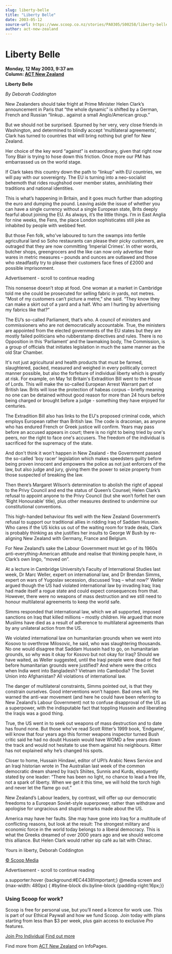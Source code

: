 ```yaml
---
slug: liberty-belle
title: "Liberty Belle"
date: 2003-05-12
source-url: https://www.scoop.co.nz/stories/PA0305/S00258/liberty-belle.htm
author: act-new-zealand
---
```

Liberty Belle
=============

**Monday, 12 May 2003, 9:37 am**  
**Column: [ACT New Zealand](https://info.scoop.co.nz/ACT_New_Zealand)**

  
**Liberty Belle**

_By Deborah Coddington_

New Zealanders should take fright at Prime Minister Helen Clark’s announcement in Paris that “the whole dynamic” is shifted by a German, French and Russian “linkup.. against a small Anglo/American group.”

But we should not be surprised. Spurned by her very, very close friends in Washington, and determined to blindly accept ‘multilateral agreements’, Clark has turned to countries that will bring nothing but grief for New Zealand.

Her choice of the key word “against” is extraordinary, given that right now Tony Blair is trying to hose down this friction. Once more our PM has embarrassed us on the world stage.

If Clark takes this country down the path to “linkup” with EU countries, we will pay with our sovereignty. The EU is turning into a neo-socialist behemoth that rides roughshod over member states, annihilating their traditions and national identities.

This is what’s happening in Britain, and it goes much further than adopting the euro and dumping the pound. Leaving aside the issue of whether you can have a single currency without a single European state, Brits deeply fearful about joining the EU. As always, it’s the little things. I’m in East Anglia for nine weeks, the Fens, the place London sophisticates still joke as inhabited by people with webbed feet.

But those Fen folk, who’ve laboured to turn the swamps into fertile agricultural land so Soho restaurants can please their picky customers, are outraged that they are now committing ‘Imperial Crimes’. In other words, butcher shops, greengrocers and the like can now only advertise their wares in metric measures – pounds and ounces are outlawed and those who steadfastly try to please their customers face fines of £2000 and possible imprisonment.

Advertisement - scroll to continue reading





This nonsense doesn’t stop at food. One woman at a market in Cambridge told me she could be prosecuted for selling fabric in yards, not metres. “Most of my customers can’t picture a metre,” she said. “They know they can make a skirt out of a yard and a half. Who am I hurting by advertising my fabrics like that?”

The EU’s so-called Parliament, that’s who. A council of ministers and commissioners who are not democratically accountable. True, the ministers are appointed from the elected governments of the EU states but they are mostly failed politicians who rubberstamp directives and rules. There is no Opposition in this ‘Parliament’ and the lawmaking body, The Commission, is a group of officials that initiates legislation in much the same manner as the old Star Chamber.

It's not just agricultural and health products that must be farmed, slaughtered, packed, measured and weighed in every politically correct manner possible, but also the forfeiture of individual liberty which is greatly at risk. For example, on May 1st Britain's Extradition Bill went to the House of Lords. This will make the so-called European Arrest Warrant part of British law. Brits will lose the protection of habeas corpus – briefly meaning no one can be detained without good reason for more than 24 hours before being charged or brought before a judge - something they have enjoyed for centuries.

The Extradition Bill also has links to the EU's proposed criminal code, which employs European rather than British law. The code is draconian, as anyone who has endured French or Greek justice will confirm. Years may pass before an accused appears in court; there is no right to being tried by one's peers, nor the right to face one's accusers. The freedom of the individual is sacrificed for the supremacy of the state.

And don't think it won't happen in New Zealand - the Government passed the so-called 'boy racer' legislation which makes speedsters guilty before being proven innocent and empowers the police as not just enforcers of the law, but also judge and jury, giving them the power to seize property from those suspected of breaking the law.

Then there’s Margaret Wilson’s determination to abolish the right of appeal to the Privy Council and end the status of Queen’s Counsel; Helen Clark’s refusal to appoint anyone to the Privy Council (but she won’t forfeit her own ‘Right Honourable’ title), plus other measures destined to undermine our constitutional conventions.

This high-handed behaviour fits well with the New Zealand Government’s refusal to support our traditional allies in ridding Iraq of Saddam Hussein. Who cares if the US kicks us out of the waiting room for trade deals, Clark is probably thinking as she justifies her insults to George W Bush by re-aligning New Zealand with Germany, France and Belgium.

For New Zealand’s sake the Labour Government must let go of its 1960s anti-everything-American attitude and realise that thinking people have, in Clark’s own lingo, “moved on”.

At a lecture in Cambridge University’s Faculty of International Studies last week, Dr Marc Weller, expert on international law, and Dr Brendan Simms, expert on wars of Yugoslav secession, discussed ‘Iraq – what now?’ Weller argued though the US had violated international law by invading Iraq; Iraq had made itself a rogue state and could expect consequences from that. However, there were no weapons of mass destruction and we still need to honour multilateral agreements to keep the world safe.

Simms responded that international law, which we all supported, imposed sanctions on Iraq that killed millions – mostly children. He argued that more Muslims have died as a result of adherence to multilateral agreements than by any unilateral action from the US.

We violated international law on humanitarian grounds when we went into Kosovo to overthrow Milosovic, he said, who was slaughtering thousands. No one would disagree that Saddam Hussein had to go, on humanitarian grounds, so why was it okay for Kosovo but not okay for Iraq? Should we have waited, as Weller suggested, until the Iraqi people were dead or fled before humanitarian grounds were justified? And where were the critics when India went into Bangladesh? Vietnam into Cambodia? The Soviet Union into Afghanistan? All violations of international law.

The danger of multilateral constraints, Simms pointed out, is that they constrain ourselves. Good interventions won’t happen. Bad ones will. He warned the anti-war movement (and here he could have been referring to New Zealand’s Labour Government) not to confuse disapproval of the US as a superpower, with the indisputable fact that toppling Hussein and liberating the Iraqis was a good thing.

True, the US went in to seek out weapons of mass destruction and to date has found none. But those who’ve read Scott Ritter’s 1999 book, ‘Endgame’, will know that four years ago this former weapons inspector turned Bush critic said he had no doubt Hussein would have WOMD a few years down the track and would not hesitate to use them against his neighbours. Ritter has not explained why he’s changed his spots.

Closer to home, Hussain Hindawi, editor of UPI’s Arabic News Service and an Iraqi historian wrote in The Australian last week of the common democratic dream shared by Iraq’s Shiites, Sunnis and Kurds, eloquently stated by one leader: “There has been no light, no chance to lead a free life, not a spark of liberty. When we get it this time, we will hold the torch high and never let the flame go out.”

New Zealand’s Labour leaders, by contrast, will offer up our democratic freedoms to a European Soviet-style superpower, rather than withdraw and apologise for ungracious and stupid remarks made about the US.

America may have her faults. She may have gone into Iraq for a multitude of conflicting reasons, but look at the result: The strongest military and economic force in the world today belongs to a liberal democracy. This is what the Greeks dreamed of over 2000 years ago and we should welcome this alliance. But Helen Clark would rather sip café au lait with Chirac.

Yours in liberty, Deborah Coddington

  

[© Scoop Media](http://www.scoop.co.nz/about/terms.html)  

Advertisement - scroll to continue reading



a.supporter:hover {background:#EC4438!important;} @media screen and (max-width: 480px) { #byline-block div.byline-block {padding-right:16px;}}

### Using Scoop for work?

Scoop is free for personal use, but you’ll need a licence for work use. This is part of our Ethical Paywall and how we fund Scoop. Join today with plans starting from less than $3 per week, plus gain access to exclusive _Pro_ features.  
  
[Join Pro Individual](https://pro.scoop.co.nz/Individual/?from=ProIn24) [Find out more](https://pro.scoop.co.nz/using-scoop-for-work/?from=ProIn24)

Find more from [ACT New Zealand](https://info.scoop.co.nz/ACT_New_Zealand) on InfoPages.